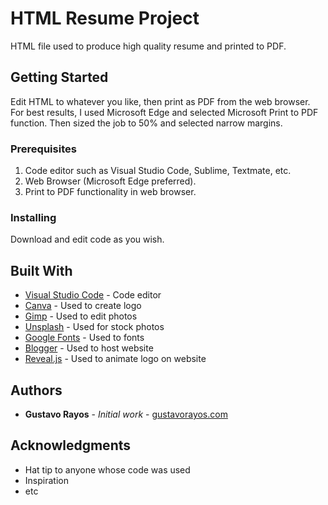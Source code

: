 # HTML Resume Project

HTML file used to produce high quality resume and printed to PDF.

## Getting Started

Edit HTML to whatever you like, then print as PDF from the web browser. For best results, I used Microsoft
Edge and selected Microsoft Print to PDF function. Then sized the job to 50% and selected narrow margins. 

### Prerequisites

1) Code editor such as Visual Studio Code, Sublime, Textmate, etc.
2) Web Browser (Microsoft Edge preferred).
3) Print to PDF functionality in web browser.

### Installing

Download and edit code as you wish.

## Built With

* [Visual Studio Code](https://code.visualstudio.com/) - Code editor
* [Canva](https://www.canva.com/) - Used to create logo
* [Gimp](https://www.gimp.org/) - Used to edit photos
* [Unsplash](https://unsplash.com/) - Used for stock photos
* [Google Fonts](https://fonts.google.com/) - Used to fonts
* [Blogger](https://www.blogger.com/) - Used to host website
* [Reveal.js](https://revealjs.com/#/) - Used to animate logo on website

## Authors

* **Gustavo Rayos** - *Initial work* - [gustavorayos.com](https://www.gustavorayos.com)

## Acknowledgments

* Hat tip to anyone whose code was used
* Inspiration
* etc


